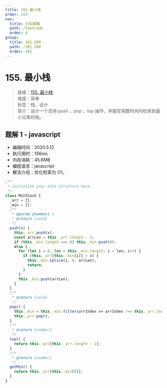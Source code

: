 ```yaml
---
title: 155.最小栈
order: 155
nav:
  title: 力扣题解
  path: /leetcode
  order: 4
group:
  title: 101-200
  path: /101-200
  order: 101
---
```


# 155. 最小栈

> 链接：[155. 最小栈](https://leetcode-cn.com/problems/min-stack/)  
> 难度：简单  
> 标签：栈、设计  
> 简介：设计一个支持 push ，pop ，top 操作，并能在常数时间内检索到最小元素的栈。

## 题解 1 - javascript

- 编辑时间：2020.5.12
- 执行用时：156ms
- 内存消耗：45.6MB
- 编程语言：javascript
- 解法介绍：优化检索为 O1。

```javascript
/**
 * initialize your data structure here.
 */
class MinStack {
  _arr = [];
  _min = [];
  /**
   * @param {number} x
   * @return {void}
   */
  push(x) {
    this._arr.push(x);
    const arrLen = this._arr.length - 1;
    if (this._min.length === 0) this._min.push(0);
    else {
      for (let i = 0, len = this._min.length; i < len; i++) {
        if (this._arr[this._min[i]] > x) {
          this._min.splice(i, 0, arrLen);
          return;
        }
      }
      this._min.push(arrLen);
    }
  }
  /**
   * @return {void}
   */
  pop() {
    this._min = this._min.filter(arrIndex => arrIndex !== this._arr.length - 1);
    this._arr.pop();
  }
  /**
   * @return {number}
   */
  top() {
    return this._arr[this._arr.length - 1];
  }
  /**
   * @return {number}
   */
  getMin() {
    return this._arr[this._min[0]];
  }
}
```
